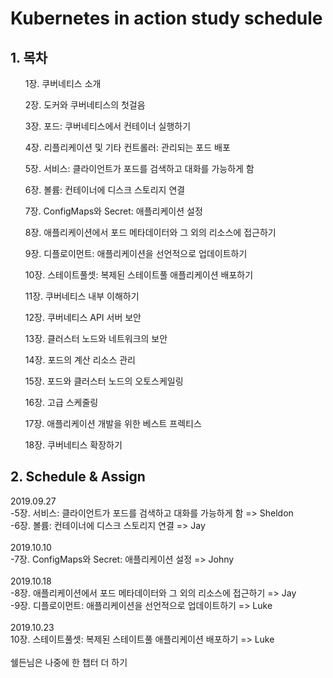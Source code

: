 # Kubernetes in action study schedule
## 1. 목차
<ol>1장. 쿠버네티스 소개</ol>
<ol>2장. 도커와 쿠버네티스의 첫걸음</ol>
<ol>3장. 포드: 쿠버네티스에서 컨테이너 실행하기</ol>
<ol>4장. 리플리케이션 및 기타 컨트롤러: 관리되는 포드 배포</ol>
<ol>5장. 서비스: 클라이언트가 포드를 검색하고 대화를 가능하게 함</ol>
<ol>6장. 볼륨: 컨테이너에 디스크 스토리지 연결</ol>
<ol>7장. ConfigMaps와 Secret: 애플리케이션 설정</ol>
<ol>8장. 애플리케이션에서 포드 메타데이터와 그 외의 리소스에 접근하기</ol>
<ol>9장. 디플로이먼트: 애플리케이션을 선언적으로 업데이트하기</ol>
<ol>10장. 스테이트풀셋: 복제된 스테이트풀 애플리케이션 배포하기</ol>
<ol>11장. 쿠버네티스 내부 이해하기</ol>
<ol>12장. 쿠버네티스 API 서버 보안</ol>
<ol>13장. 클러스터 노드와 네트워크의 보안</ol>
<ol>14장. 포드의 계산 리소스 관리</ol>
<ol>15장. 포드와 클러스터 노드의 오토스케일링</ol>
<ol>16장. 고급 스케줄링</ol>
<ol>17장. 애플리케이션 개발을 위한 베스트 프렉티스</ol>
<ol>18장. 쿠버네티스 확장하기</ol>
</ol>

## 2. Schedule & Assign
2019.09.27</br>
-5장. 서비스: 클라이언트가 포드를 검색하고 대화를 가능하게 함 => Sheldon</br>
-6장. 볼륨: 컨테이너에 디스크 스토리지 연결 => Jay</br>
</br>
2019.10.10</br>
-7장. ConfigMaps와 Secret: 애플리케이션 설정 => Johny</br>
</br>
2019.10.18</br>
-8장. 애플리케이션에서 포드 메타데이터와 그 외의 리소스에 접근하기 => Jay</br>
-9장. 디플로이먼트: 애플리케이션을 선언적으로 업데이트하기 => Luke</br>
</br>
2019.10.23</br>
10장. 스테이트풀셋: 복제된 스테이트풀 애플리케이션 배포하기 => Luke</br>
</br>
쉘든님은 나중에 한 챕터 더 하기
